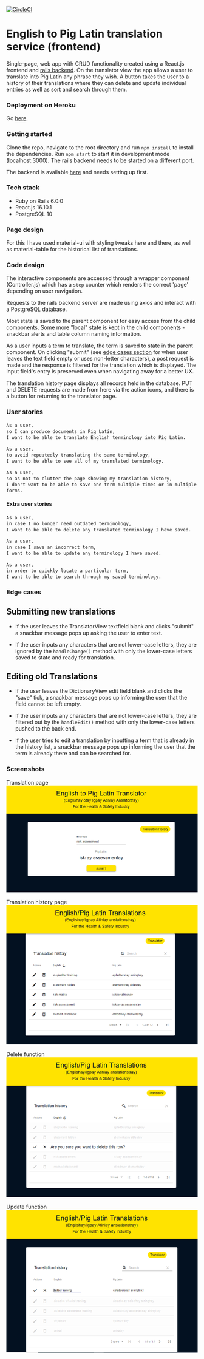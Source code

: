 [![CircleCI](https://circleci.com/gh/olliebrownlow/pig-latin-react-frontend.svg?style=shield)](https://circleci.com/gh/olliebrownlow/pig-latin-react-frontend)

# English to Pig Latin translation service (frontend)

Single-page, web app with CRUD functionality created using a React.js frontend and [rails backend](https://github.com/olliebrownlow/pig-latin-rails-backend). On the translator view the app allows a user to translate into Pig Latin any phrase they wish. A button takes the user to a history of their translations where they can delete and update individual entries as well as sort and search through them.

### Deployment on Heroku

Go [here](https://piglatin-dictionary.herokuapp.com/).

### Getting started

Clone the repo, navigate to the root directory and run `npm install` to install the dependencies. Run `npm start` to start it in development mode (localhost:3000). The rails backend needs to be started on a different port.

The backend is available [here](https://github.com/olliebrownlow/pig-latin-rails-backend) and needs setting up first.

### Tech stack

- Ruby on Rails 6.0.0
- React.js 16.10.1
- PostgreSQL 10

### Page design

For this I have used material-ui with styling tweaks here and there, as well as material-table for the historical list of translations.

### Code design

The interactive components are accessed through a wrapper component (Controller.js) which has a `step` counter which renders the correct 'page' depending on user navigation.

Requests to the rails backend server are made using axios and interact with a PostgreSQL database.

Most state is saved to the parent component for easy access from the child components. Some more "local" state is kept in the child components - snackbar alerts and table column naming information.

As a user inputs a term to translate, the term is saved to state in the parent component. On clicking "submit" (see [edge cases section](#edge-cases) for when user leaves the text field empty or uses non-letter characters), a post request is made and the response is filtered for the translation which is displayed. The input field's entry is preserved even when navigating away for a better UX.

The translation history page displays all records held in the database. PUT and DELETE requests are made from here via the action icons, and there is a button for returning to the translator page.

### User stories

```
As a user,
so I can produce documents in Pig Latin,
I want to be able to translate English terminology into Pig Latin.
```

```
As a user,
to avoid repeatedly translating the same terminology,
I want to be able to see all of my translated terminology.
```

```
As a user,
so as not to clutter the page showing my translation history,
I don't want to be able to save one term multiple times or in multiple forms.
```

#### Extra user stories

```
As a user,
in case I no longer need outdated terminology,
I want to be able to delete any translated terminology I have saved.
```

```
As a user,
in case I save an incorrect term,
I want to be able to update any terminology I have saved.
```

```
As a user,
in order to quickly locate a particular term,
I want to be able to search through my saved terminology.
```

### Edge cases

## Submitting new translations

- If the user leaves the TranslatorView textfield blank and clicks "submit" a snackbar message pops up asking the user to enter text.

- If the user inputs any characters that are not lower-case letters, they are ignored by the `handleChange()` method with only the lower-case letters saved to state and ready for translation.

## Editing old Translations

- If the user leaves the DictionaryView edit field blank and clicks the "save" tick, a snackbar message pops up informing the user that the field cannot be left empty.

- If the user inputs any characters that are not lower-case letters, they are filtered out by the `handleEdit()` method with only the lower-case letters pushed to the back end.

- If the user tries to edit a translation by inputting a term that is already in the history list, a snackbar message pops up informing the user that the term is already there and can be searched for.

### Screenshots

Translation page
![github1](./public/translationpage.PNG)

Translation history page
![github2](./public/translationhistorypage.PNG)

Delete function
![github3](./public/deletefunction.PNG)

Update function
![github4](./public/updatingfunction.PNG)
